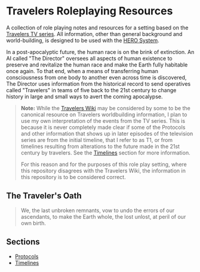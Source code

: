 # Travelers Roleplaying Resources

A collection of role playing notes and resources for a setting based on the [Travelers TV series][wikipedia]. All information, other than general background and world-building, is designed to be used with the [HERO System][hero].

[hero]: https://www.herogames.com
[wikipedia]: https://en.wikipedia.org/wiki/Travelers_(TV_series)

In a post-apocalyptic future, the human race is on the brink of extinction. An AI called "The Director" oversees all aspects of human existence to preserve and revitalize the human race and make the Earth fully habitable once again. To that end, when a means of transferring human consciousness from one body to another even across time is discovered, The Director uses information from the historical record to send operatives called "Travelers" in teams of five back to the 21st century to change history in large and small ways to avert the coming apocalypse.

> **Note:** While the [Travelers Wiki][travelers-wiki] may be considered by some to be the canonical resource on Travelers worldbuilding information, I plan to use my own interpretation of the events from the TV series. This is because it is never completely made clear if some of the Protocols and other information that shows up in later episodes of the television series are from the initial timeline, that I refer to as T1, or from timelines resulting from alterations to the future made in the 21st century by travelers. See the [Timelines](./timelines.md) section for more information.
> 
> For this reason and for the purposes of this role play setting, where this repository disagrees with the Travelers Wiki, the information in this repository is to be considered correct.

[travelers-wiki]: https://travelers.fandom.com/wiki/Travelers_Wiki

## The Traveler's Oath

> We, the last unbroken remnants, vow to undo the errors of our ascendants, to make the Earth whole, the lost unlost, at peril of our own birth.

## Sections

* [Protocols](./protocols.md)
* [Timelines](./timelines.md)
